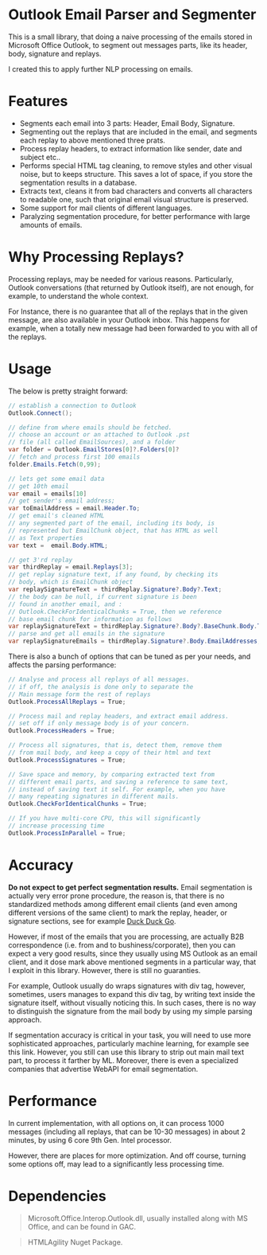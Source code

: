 # Outlook Email Parser and Segmenter

This is a small library, that doing a naive processing of the emails stored in Microsoft Office Outlook, to segment out messages parts, like its header, body, signature and replays.

I created this to apply further NLP processing on emails.

# Features

-  Segments each email into 3 parts: Header, Email Body, Signature. 
- Segmenting out the replays that are included in the email, and segments each replay to above mentioned three prats.
- Process replay headers, to extract information like sender, date and subject etc..
- Performs special HTML tag cleaning, to remove styles and other visual noise, but to keeps structure. This saves a lot of space, if you store the segmentation results in a database.
- Extracts text, cleans it from bad characters and converts all characters to readable one, such that original email visual structure is preserved.
- Some support for mail clients of different languages.
- Paralyzing segmentation procedure, for better performance with large amounts of emails.

# Why Processing Replays?

Processing replays, may be needed for various reasons. Particularly, Outlook conversations (that returned by Outlook itself), are not enough, for example, to understand the whole context. 

For Instance, there is no guarantee that all of the replays that in the given message, are also available in your Outlook inbox. This happens for example, when a totally new message had been forwarded to you with all of the replays.

# Usage

The below is pretty straight forward:

```csharp
// establish a connection to Outlook
Outlook.Connect();

// define from where emails should be fetched.
// choose an account or an attached to Outlook .pst 
// file (all called EmailSources), and a folder
var folder = Outlook.EmailStores[0]?.Folders[0]?
// fetch and process first 100 emails
folder.Emails.Fetch(0,99);

// lets get some email data
// get 10th email
var email = emails[10]
// get sender's email address;
var toEmailAddress = email.Header.To;
// get email's cleaned HTML
// any segmented part of the email, including its body, is 
// represented but EmailChunk object, that has HTML as well 
// as Text properties
var text =  email.Body.HTML;

// get 3'rd replay
var thirdReplay = email.Replays[3];
// get replay signature text, if any found, by checking its 
// body, which is EmailChunk object
var replaySignatureText = thirdReplay.Signature?.Body?.Text;
// the body can be null, if current signature is been 
// found in another email, and :
// Outlook.CheckForIdenticalChunks = True, then we reference 
// base email chunk for information as follows
var replaySignatureText = thirdReplay.Signature?.Body?.BaseChunk.Body.Text;
// parse and get all emails in the signature
var replaySignatureEmails = thirdReplay.Signature?.Body.EmailAddresses;
```

There is also a bunch of options that can be tuned as per your needs, and affects the parsing performance:

```csharp
// Analyse and process all replays of all messages.
// if off, the analysis is done only to separate the
// Main message form the rest of replays
Outlook.ProcessAllReplays = True;

// Process mail and replay headers, and extract email address.
// set off if only message body is of your concern.
Outlook.ProcessHeaders = True;

// Process all signatures, that is, detect them, remove them
// from mail body, and keep a copy of their html and text
Outlook.ProcessSignatures = True;

// Save space and memory, by comparing extracted text from
// different email parts, and saving a reference to same text,
// instead of saving text it self. For example, when you have
// many repeating signatures in different mails.
Outlook.CheckForIdenticalChunks = True;

// If you have multi-core CPU, this will significantly
// increase processing time
Outlook.ProcessInParallel = True;
```

# Accuracy

**Do not expect to get perfect segmentation results.** Email segmentation is actually very error prone procedure, the reason is, that there is no standardized methods among different email clients (and even among different versions of the same client) to mark the replay, header, or signature sections, see for example [Duck Duck Go](https://duckduckgo.com).

However, if most of the emails that you are processing, are actually B2B correspondence (i.e. from and to bushiness/corporate), then you can expect a very good results, since they usually using MS Outlook as an email client, and it dose mark above mentioned segments in a particular way, that I exploit in this library. However, there is still no guaranties.

For example, Outlook usually do wraps signatures with div tag, however, sometimes, users manages to expand this div tag, by writing text inside the signature itself, without visually noticing this. In such cases, there is no way to distinguish the signature from the mail body by using my simple parsing approach.

If segmentation accuracy is critical in your task, you will need to use more sophisticated approaches, particularly machine learning, for example see this link. However, you still can use this library to strip out main mail text part, to process it farther by ML. Moreover, there is even a specialized companies that advertise WebAPI for email segmentation.

# Performance

In current implementation, with all options on, it can process 1000 messages (including all replays, that can be 10-30 messages) in about 2 minutes, by using 6 core 9th Gen. Intel processor.

However, there are places for more optimization. And off course, turning some options off, may lead to a significantly less processing time.

# Dependencies

> Microsoft.Office.Interop.Outlook.dll, usually installed along with MS Office, and can be found in GAC.

> HTMLAgility Nuget Package.
